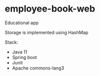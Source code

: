# employee-book-web
Educational app

Storage is implemented using HashMap


Stack:
- Java 11
- Spring boot
- Junit
- Apache commons-lang3
